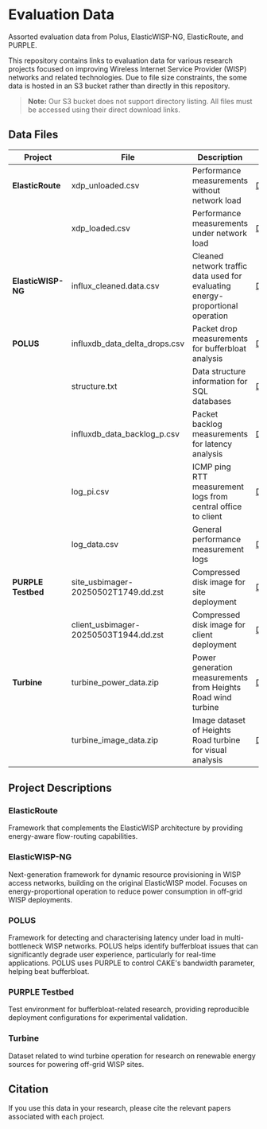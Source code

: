 # Evaluation Data
Assorted evaluation data from Polus, ElasticWISP-NG, ElasticRoute, and PURPLE.

This repository contains links to evaluation data for various research projects focused on improving Wireless Internet Service Provider (WISP) networks and related technologies. Due to file size constraints, the some data is hosted in an S3 bucket rather than directly in this repository.

> **Note:** Our S3 bucket does not support directory listing. All files must be accessed using their direct download links.

## Data Files

| Project   | File | Description | Link |
|-----------|------|-------------|------|
| **ElasticRoute** | xdp_unloaded.csv | Performance measurements without network load | [Download](https://data.wine.ac.nz/elasticroute/xdp_unloaded.csv) |
| | xdp_loaded.csv | Performance measurements under network load | [Download](https://data.wine.ac.nz/elasticroute/xdp_loaded.csv) |
| **ElasticWISP-NG** | influx_cleaned.data.csv | Cleaned network traffic data used for evaluating energy-proportional operation | [Download](https://data.wine.ac.nz/elasticwisp-ng/influx_cleaned.data.csv) |
| **POLUS** | influxdb_data_delta_drops.csv | Packet drop measurements for bufferbloat analysis | [Download](https://data.wine.ac.nz/polus/influxdb_data_delta_drops.csv) |
| | structure.txt | Data structure information for SQL databases | [Download](https://data.wine.ac.nz/polus/structure.txt) |
| | influxdb_data_backlog_p.csv | Packet backlog measurements for latency analysis | [Download](https://data.wine.ac.nz/polus/influxdb_data_backlog_p.csv) |
| | log_pi.csv | ICMP ping RTT measurement logs from central office to client | [Download](https://data.wine.ac.nz/polus/log_pi.csv) |
| | log_data.csv | General performance measurement logs | [Download](https://data.wine.ac.nz/polus/log_data.csv) |
| **PURPLE Testbed** | site_usbimager-20250502T1749.dd.zst | Compressed disk image for site deployment | [Download](https://data.wine.ac.nz/purple-testbed/site_usbimager-20250502T1749.dd.zst) |
| | client_usbimager-20250503T1944.dd.zst | Compressed disk image for client deployment | [Download](https://data.wine.ac.nz/purple-testbed/client_usbimager-20250503T1944.dd.zst) |
| **Turbine** | turbine_power_data.zip | Power generation measurements from Heights Road wind turbine | [Download](https://data.wine.ac.nz/turbine/turbine_power_data.zip) |
| | turbine_image_data.zip | Image dataset of Heights Road turbine for visual analysis | [Download](https://data.wine.ac.nz/turbine/turbine_image_data.zip) |

## Project Descriptions

### ElasticRoute
Framework that complements the ElasticWISP architecture by providing energy-aware flow-routing capabilities.

### ElasticWISP-NG
Next-generation framework for dynamic resource provisioning in WISP access networks, building on the original ElasticWISP model. Focuses on energy-proportional operation to reduce power consumption in off-grid WISP deployments.

### POLUS
Framework for detecting and characterising latency under load in multi-bottleneck WISP networks. POLUS helps identify bufferbloat issues that can significantly degrade user experience, particularly for real-time applications. POLUS uses PURPLE to control CAKE's bandwidth parameter, helping beat bufferbloat.

### PURPLE Testbed
Test environment for bufferbloat-related research, providing reproducible deployment configurations for experimental validation.

### Turbine
Dataset related to wind turbine operation for research on renewable energy sources for powering off-grid WISP sites.

## Citation
If you use this data in your research, please cite the relevant papers associated with each project.
